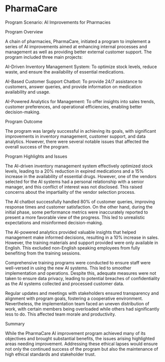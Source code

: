# PharmaCare
Program Scenario: AI Improvements for Pharmacies

Program Overview

A chain of pharmacies, PharmaCare, initiated a program to implement a series of AI improvements aimed at enhancing internal processes and management as well as providing better external customer support. The program included three main projects:

AI-Driven Inventory Management System: To optimize stock levels, reduce waste, and ensure the availability of essential medications.

AI-Based Customer Support Chatbot: To provide 24/7 assistance to customers, answer queries, and provide information on medication availability and usage.

AI-Powered Analytics for Management: To offer insights into sales trends, customer preferences, and operational efficiencies, enabling better decision-making.

Program Outcome

The program was largely successful in achieving its goals, with significant improvements in inventory management, customer support, and data analytics. However, there were several notable issues that affected the overall success of the program.

Program Highlights and Issues

The AI-driven inventory management system effectively optimized stock levels, leading to a 20% reduction in expired medications and a 15% increase in the availability of essential drugs. However, one of the vendors selected for the AI systems had a personal relationship with a senior manager, and this conflict of interest was not disclosed. This raised concerns about the impartiality of the vendor selection process.

The AI chatbot successfully handled 80% of customer queries, improving response times and customer satisfaction. On the other hand, during the initial phase, some performance metrics were inaccurately reported to present a more favorable view of the progress. This led to unrealistic expectations and misinformed decision-making.

The AI-powered analytics provided valuable insights that helped management make informed decisions, resulting in a 10% increase in sales. However, the training materials and support provided were only available in English. This excluded non-English speaking employees from fully benefiting from the training sessions.

Comprehensive training programs were conducted to ensure staff were well-versed in using the new AI systems. This led to smoother implementation and operations. Despite this, adequate measures were not taken to ensure data privacy, leading to potential breaches of confidentiality as the AI systems collected and processed customer data.

Regular updates and meetings with stakeholders ensured transparency and alignment with program goals, fostering a cooperative environment. Nevertheless, the implementation team faced an uneven distribution of work, with certain members being overloaded while others had significantly less to do. This affected team morale and productivity.

Summary

While the PharmaCare AI improvement program achieved many of its objectives and brought substantial benefits, the issues arising highlighted areas needing improvement. Addressing these ethical lapses would ensure not only the continued success of the program but also the maintenance of high ethical standards and stakeholder trust.
